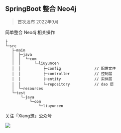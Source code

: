 ## SpringBoot 整合 Neo4j

> 首次发布 2022年9月
>

简单整合 Neo4j 相关操作
```
├
└─src
   ├─main
   │  ├─java
   │  │  └─com
   │  │      └─liuyuncen
   │  │          ├─config               // 配置文件
   │  │          ├─controller           // 控制层
   │  │          ├─entity               // 实体层
   │  │          └─repository           // dao 层
   │  └─resources
   └─test
       └─java
           └─com
               └─liuyuncen
```

关注「Xiang想」公众号

![](doc/pic/weixin.png)